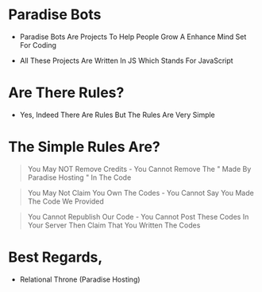 # Paradise Bots

* Paradise Bots Are Projects To Help People Grow A Enhance Mind Set For Coding

* All These Projects Are Written In JS Which Stands For JavaScript

# Are There Rules?

* Yes, Indeed There Are Rules But The Rules Are Very Simple

# The Simple Rules Are?

> You May NOT Remove Credits - You Cannot Remove The " Made By Paradise Hosting " In The Code

> You May Not Claim You Own The Codes - You Cannot Say You Made The Code We Provided

> You Cannot Republish Our Code - You Cannot Post These Codes In Your Server Then Claim That You Written The Codes


# Best Regards,

* Relational Throne (Paradise Hosting)


